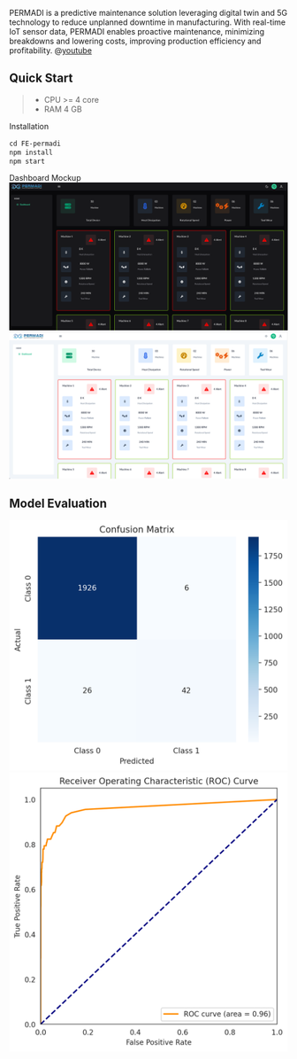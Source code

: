 PERMADI is a predictive maintenance solution leveraging digital twin and 5G technology to reduce unplanned downtime in manufacturing. With real-time IoT sensor data, PERMADI enables proactive maintenance, minimizing breakdowns and lowering costs, improving production efficiency and profitability.
@[youtube](https://drive.google.com/file/d/1zIeKU_VzCyiPE87PogoCGW10RiErHT9U/view?usp=sharing)

## Quick Start

>- CPU >= 4 core
>- RAM 4 GB

Installation
```
cd FE-permadi
npm install
npm start
```

Dashboard Mockup
![dark](https://github.com/wahyurendra/permadi/blob/main/assets/permadi-dark.png)
![light](https://github.com/wahyurendra/permadi/blob/main/assets/permadi-light.png)




## Model Evaluation
![conf](https://github.com/wahyurendra/permadi/blob/main/assets/confmatrix.png)
![roc](https://github.com/wahyurendra/permadi/blob/main/assets/roc.png)
